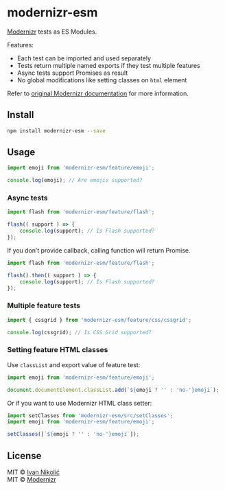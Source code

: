 # modernizr-esm

[Modernizr](http://modernizr.com) tests as ES Modules.

Features:

* Each test can be imported and used separately
* Tests return multiple named exports if they test multiple features
* Async tests support Promises as result
* No global modifications like setting classes on `html` element

Refer to [original Modernizr documentation](https://github.com/Modernizr/Modernizr/blob/master/README.md) for more information.

## Install

```sh
npm install modernizr-esm --save
```

## Usage

```js
import emoji from 'modernizr-esm/feature/emoji';

console.log(emoji); // Are emojis supported?
```

### Async tests

```js
import flash from 'modernizr-esm/feature/flash';

flash(( support ) => {
	console.log(support); // Is Flash supported?
});
```

If you don’t provide callback, calling function will return Promise.

```js
import flash from 'modernizr-esm/feature/flash';

flash().then(( support ) => {
	console.log(support); // Is Flash supported?
});
```

### Multiple feature tests

```js
import { cssgrid } from 'modernizr-esm/feature/css/cssgrid';

console.log(cssgrid); // Is CSS Grid supported?
```

### Setting feature HTML classes

Use `classList` and export value of feature test:

```js
import emoji from 'modernizr-esm/feature/emoji';

document.documentElement.classList.add(`${emoji ? '' : 'no-'}emoji`);
```

Or if you want to use Modernizr HTML class setter:

```js
import setClasses from 'modernizr-esm/src/setClasses';
import emoji from 'modernizr-esm/feature/emoji';

setClasses([`${emoji ? '' : 'no-'}emoji`]);
```

## License

MIT © [Ivan Nikolić](http://ivannikolic.com)  
MIT © [Modernizr](https://modernizr.com/)
